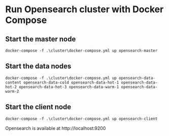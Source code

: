 # Run Opensearch cluster with Docker Compose

## Start the master node

```
docker-compose -f .\cluster\docker-compose.yml up opensearch-master
```

## Start the data nodes

```
docker-compose -f .\cluster\docker-compose.yml up opensearch-data-content opensearch-data-cold opensearch-data-hot-1 opensearch-data-hot-2 opensearch-data-hot-3 opensearch-data-warm-1 opensearch-data-warm-2
```

## Start the client node

```
docker-compose -f .\cluster\docker-compose.yml up opensearch-client
```

Opensearch is available at http://localhost:9200